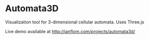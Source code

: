 # Automata3D
Visualization tool for 3-dimensional cellular automata. Uses Three.js

Live demo available at http://ianflom.com/projects/automata3d/
